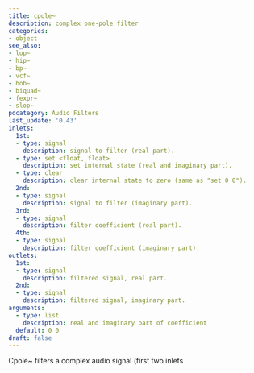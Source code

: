 ```yaml
---
title: cpole~
description: complex one-pole filter
categories:
- object
see_also:
- lop~
- hip~
- bp~
- vcf~
- bob~
- biquad~
- fexpr~
- slop~
pdcategory: Audio Filters
last_update: '0.43'
inlets:
  1st:
  - type: signal
    description: signal to filter (real part).
  - type: set <float, float>
    description: set internal state (real and imaginary part).
  - type: clear
    description: clear internal state to zero (same as "set 0 0").
  2nd:
  - type: signal
    description: signal to filter (imaginary part).
  3rd:
  - type: signal
    description: filter coefficient (real part).
  4th:
  - type: signal
    description: filter coefficient (imaginary part).
outlets:
  1st:
  - type: signal
    description: filtered signal, real part.
  2nd:
  - type: signal
    description: filtered signal, imaginary part.
arguments:
  - type: list
    description: real and imaginary part of coefficient 
  default: 0 0
draft: false
---
```

Cpole~ filters a complex audio signal (first two inlets